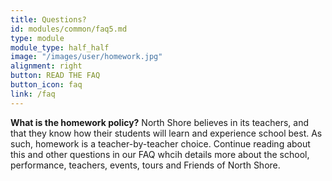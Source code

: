 ```yaml
---
title: Questions?
id: modules/common/faq5.md
type: module
module_type: half_half
image: "/images/user/homework.jpg"
alignment: right
button: READ THE FAQ
button_icon: faq
link: /faq
---
```

<p><strong>What is the homework policy?</strong> North Shore believes in its teachers, and that they know how their students will learn and experience school best. As such, homework is a teacher-by-teacher choice. Continue reading about this and other questions in our FAQ whcih details more about the school, performance, teachers, events, tours and Friends of North Shore.</p>